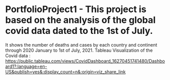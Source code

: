 # PortfolioProject1 - This project is based on the analysis of the global covid data dated to the 1st of July. 
It shows the number of deaths and cases by each country and continent through 2020 January to 1st of July, 2021. 
Tableau Visualization of the Covid data : https://public.tableau.com/views/CovidDashboard_16270451741480/Dashboard1?:language=en-US&publish=yes&:display_count=n&:origin=viz_share_link

